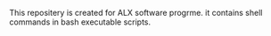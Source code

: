 This repositery is created for ALX software progrme.
it contains shell commands in bash executable scripts.
